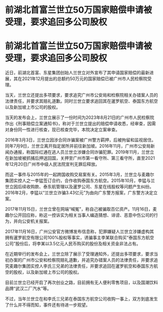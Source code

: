 # 前湖北首富兰世立50万国家赔偿申请被受理，要求追回多公司股权

# 前湖北首富兰世立50万国家赔偿申请被受理，要求追回多公司股权

近日，前湖北首富、东星集团创始人兰世立对外宣布了其申请国家赔偿的最新进展，其在2021年12月提出的总额约50万元的国家赔偿已被广州市人民检察院受理。

当天，兰世立还提出多项要求，要求追究广州市公安局和检察院相关办错案人员的法律责任，并要求其赔礼道歉。同时兰世立要求追回其在暹罗航空、泰国东方航空以及新加坡上市公司的股权。

当天的发布会上，兰世立展示了一份时间为2023年8月21日的广州市人民检察院作出《刑事赔偿立案通知书》，称对于兰世立提出的赔偿申请收悉，经审查，因需对身份同一性进行核查，现已核查完毕，本院决定立案审查。

2016年3月3日，兰世立因涉合同诈骗案被广州警方羁押，后被拘留和监视居住。同年7月9日，兰世立离开指定居所并前往新加坡。2016年11月，广州市公安局新闻办通报，称国际红通在逃人员兰世立涉嫌合同诈骗犯罪。2019年11月，兰世立在新加坡被抓捕后押送回国，关押至广州市第一看守所、第三看守所，直至2021年12月20日广州市中级人民法院宣判无罪后释放。

而这一事件与2015年的一起跨国收购交易案有关。2015年3月，兰世立与麦趣尔集团实控人之一李猛签订合约，合作收购泰国东方航空。2015年10月，李猛与兰世立因后续收购款、泰东航管理以及暹罗公司、东星在线股权等问题产生纠纷。2016年2月，李猛以“兰世立诈骗3.43亿元”为由向广东警方报案，广东警方决定立案。

2017年11月15日，兰世立曾在网端“喊冤”，称自己被骗取百亿资产。11月16日，麦趣尔公开回应称，称这一控诉实为相关当事人编造猜想、诽谤、恶意中伤公司的行为，并向公安机关报案。

2017年11月16日，广州公安官方微博发布信息称，犯罪嫌疑人兰世立涉嫌虚构其拥有暹罗航空有限公司100%股权等事实，诱骗事主李某联合购买“泰国东方航空公司”股份后，将李某以3.5亿元人民币购买的股份及相关资金非法占有。

在近期举行的发布会上，兰世立除了展示了受理通知外，还提出多项要求，要求当初办案的广州市公安和检察院赔礼道歉，并追究办错案人员的法律责任，并要求追究麦趣尔集团实控人李氏三兄弟的法律责任，并要求追回在暹罗航空和泰国东方航空的股权，以及新加坡上市公司的股权。

目前兰世立已经开启了再次创业之路，目前拥有无人便利零售项目，以及国潮饮料品牌“武汉二厂汽水”等。

不过，当年兰世立在和李氏三兄弟在泰国东方航空公司收购一事上，双方到底发生了什么并不得而知，事件还有待进一步观望。

